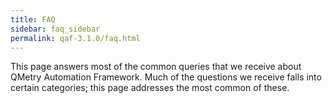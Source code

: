 ```yaml
---
title: FAQ
sidebar: faq_sidebar
permalink: qaf-3.1.0/faq.html
---
```


This page answers most of the common queries that we receive about QMetry Automation Framework. Much of the questions we receive falls into certain categories; this page addresses the most common of these.
